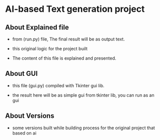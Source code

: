 
# AI-based Text generation project

## About Explained file

- from (run.py) file, The final result will be as output text.

- this original logic for the project built

- The content of this file is explained and presented.

## About GUI

- this file (gui.py) compiled with Tkinter gui lib.

- the result here will be as simple gui from tkinter lib, you can run as an gui

## About Versions

- some versions built while building process for the original project that based on ai